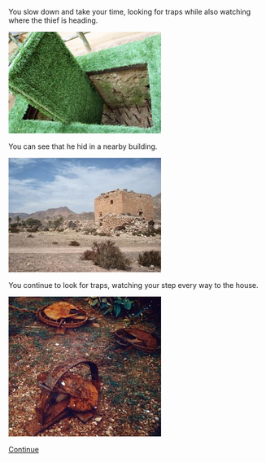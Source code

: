 You slow down and take your time, looking for traps while also watching where the thief is heading.

![Trap_1](./img/trap_1sm.jpg)

You can see that he hid in a nearby building.

![Hideout](./img/hideoutsm.jpg)

You continue to look for traps, watching your step every way to the house.

![Trap_2](./img/trap_2sm.jpg)

[Continue](./KnightScene3.md)